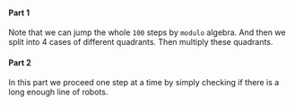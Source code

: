 #### Part 1

Note that we can jump the whole `100` steps by `modulo` algebra. And then we split into 4 cases of different quadrants. Then multiply these quadrants.

#### Part 2

In this part we proceed one step at a time by simply checking if there is a long enough line of robots.
